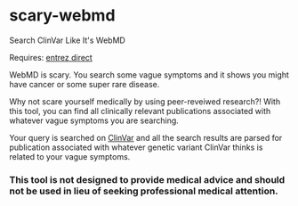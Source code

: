 # scary-webmd
Search ClinVar Like It's WebMD

Requires: [entrez direct](https://www.ncbi.nlm.nih.gov/books/NBK179288/)

WebMD is scary. You search some vague symptoms and it shows you might have cancer or some super rare disease.

Why not scare yourself medically by using peer-reveiwed research?!
With this tool, you can find all clinically relevant publications associated with whatever vague symptoms you are searching.


Your query is searched on [ClinVar](https://www.ncbi.nlm.nih.gov/clinvar/) and all the search results are parsed for publication associated with whatever genetic variant ClinVar thinks is related to your vague symptoms.

### This tool is not designed to provide medical advice and should not be used in lieu of seeking professional medical attention. 
